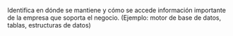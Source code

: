 Identifica en dónde se mantiene y cómo se accede información importante de la empresa que soporta el negocio. (Ejemplo: motor de base de datos, tablas, estructuras de datos)
